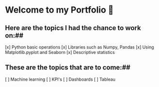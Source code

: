 # Welcome to my Portfolio :rocket:

## Here are the topics I had the chance to work on:##

[x] Python basic operations
[x] Libraries such as Numpy, Pandas 
[x] Using Matplotlib.pyplot and Seaborn
[x] Descriptive statistics

## These are the topics that are to come:##

[ ] Machine learning
[ ] KPI's
[ ] Dashboards
[ ] Tableau
